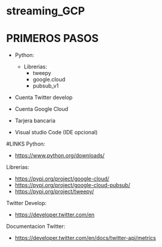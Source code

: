 # streaming_GCP
# PRIMEROS PASOS
- Python:
  - Librerias:
    - tweepy
    - google.cloud 
    - pubsub_v1

- Cuenta Twitter develop
- Cuenta Google Cloud
- Tarjera bancaria
- Visual studio Code (IDE opcional)

#LINKS
Python:
- https://www.python.org/downloads/

Librerias:
- https://pypi.org/project/google-cloud/
- https://pypi.org/project/google-cloud-pubsub/
- https://pypi.org/project/tweepy/

Twitter Develop:
- https://developer.twitter.com/en

Documentacion Twitter:
- https://developer.twitter.com/en/docs/twitter-api/metrics
